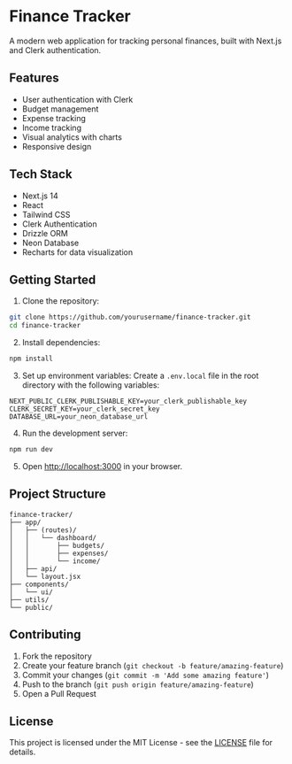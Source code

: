 # Finance Tracker

A modern web application for tracking personal finances, built with Next.js and Clerk authentication.

## Features

- User authentication with Clerk
- Budget management
- Expense tracking
- Income tracking
- Visual analytics with charts
- Responsive design

## Tech Stack

- Next.js 14
- React
- Tailwind CSS
- Clerk Authentication
- Drizzle ORM
- Neon Database
- Recharts for data visualization

## Getting Started

1. Clone the repository:
```bash
git clone https://github.com/yourusername/finance-tracker.git
cd finance-tracker
```

2. Install dependencies:
```bash
npm install
```

3. Set up environment variables:
Create a `.env.local` file in the root directory with the following variables:
```env
NEXT_PUBLIC_CLERK_PUBLISHABLE_KEY=your_clerk_publishable_key
CLERK_SECRET_KEY=your_clerk_secret_key
DATABASE_URL=your_neon_database_url
```

4. Run the development server:
```bash
npm run dev
```

5. Open [http://localhost:3000](http://localhost:3000) in your browser.

## Project Structure

```
finance-tracker/
├── app/
│   ├── (routes)/
│   │   └── dashboard/
│   │       ├── budgets/
│   │       ├── expenses/
│   │       └── income/
│   ├── api/
│   └── layout.jsx
├── components/
│   └── ui/
├── utils/
└── public/
```

## Contributing

1. Fork the repository
2. Create your feature branch (`git checkout -b feature/amazing-feature`)
3. Commit your changes (`git commit -m 'Add some amazing feature'`)
4. Push to the branch (`git push origin feature/amazing-feature`)
5. Open a Pull Request

## License

This project is licensed under the MIT License - see the [LICENSE](LICENSE) file for details.
